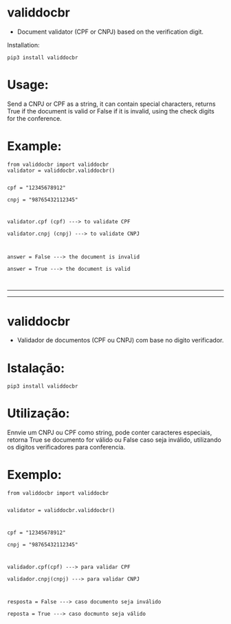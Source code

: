 <h1 class="code-line" data-line-start=0 data-line-end=1 ><a id="validdocbr_0"></a>validdocbr</h1>
<ul>
<li class="has-line-data" data-line-start="2" data-line-end="4">Document validator (CPF or CNPJ) based on the verification digit.</li>
</ul>
<p class="has-line-data" data-line-start="4" data-line-end="5">Installation:</p>
<pre><code>pip3 install validdocbr   
</code></pre>
<h1 class="code-line" data-line-start=8 data-line-end=9 ><a id="Usage_8"></a>Usage:</h1>
<p class="has-line-data" data-line-start="9" data-line-end="10">Send a CNPJ or CPF as a string, it can contain special characters, returns True if the document is valid or False if it is invalid, using the check digits for the conference.</p>
<h1 class="code-line" data-line-start=11 data-line-end=12 ><a id="Example_11"></a>Example:</h1>
<pre><code class="has-line-data" data-line-start="13" data-line-end="25">from validdocbr import validdocbr
validator = validdocbr.validdocbr()
     
cpf = &quot;12345678912&quot;    
cnpj = &quot;98765432112345&quot;    
      
validator.cpf (cpf) ---&gt; to validate CPF      
validator.cnpj (cnpj) ---&gt; to validate CNPJ     
       
answer = False ---&gt; the document is invalid      
answer = True ---&gt; the document is valid      
</code></pre>
<hr>
<hr>
<h1 class="code-line" data-line-start=30 data-line-end=31 ><a id="validdocbr_30"></a>validdocbr</h1>
<ul>
<li class="has-line-data" data-line-start="32" data-line-end="34">Validador de documentos (CPF ou CNPJ) com base no digito verificador.</li>
</ul>
<h1 class="code-line" data-line-start=34 data-line-end=35 ><a id="Istalao_34"></a>Istalação:</h1>
<pre><code>pip3 install validdocbr
</code></pre>
<h1 class="code-line" data-line-start=38 data-line-end=39 ><a id="Utilizao_38"></a>Utilização:</h1>
<p class="has-line-data" data-line-start="39" data-line-end="40">Ennvie um CNPJ ou CPF como string, pode conter caracteres especiais, retorna True se documento for válido ou False caso seja inválido, utilizando os digitos verificadores para conferencia.</p>
<h1 class="code-line" data-line-start=41 data-line-end=42 ><a id="Exemplo_41"></a>Exemplo:</h1>
<pre><code class="has-line-data" data-line-start="43" data-line-end="56">from validdocbr import validdocbr

validator = validdocbr.validdocbr()   
 
cpf = &quot;12345678912&quot;      
cnpj = &quot;98765432112345&quot;     
    
validador.cpf(cpf) ---&gt; para validar CPF      
validador.cnpj(cnpj) ---&gt; para validar CNPJ      

resposta = False ---&gt; caso documento seja inválido      
reposta = True ---&gt; caso docmunto seja válido     
</code></pre>